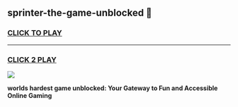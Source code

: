 
## sprinter-the-game-unblocked 👋
<h3>
<a href="https://premium.freeplayer.one?title=sprinter-the-game-unblocked&ref=14F">CLICK TO PLAY</a></h3>
<hr>

<h3>
<a href="https://premium.freeplayer.one?title=sprinter-the-game-unblocked&ref=14F">CLICK 2 PLAY</a>
  
</h3>

<a href="https://premium.freeplayer.one?title=sprinter-the-game-unblocked&ref=12F/"><img src="https://clearcache.store/games.png"></a>


**worlds hardest game unblocked: Your Gateway to Fun and Accessible Online Gaming**
